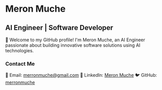 # Meron Muche

## AI Engineer | Software Developer

👋 Welcome to my GitHub profile! I'm Meron Muche, an AI Engineer passionate about building innovative software solutions using AI technologies.

### Contact Me

📧 Email: merronmuche@gmail.com
🔗 LinkedIn: [Meron Muche](https://www.linkedin.com/in/meronmuche)
🐦 GitHub: [merronmuche](https://github.com/merronmuche)

